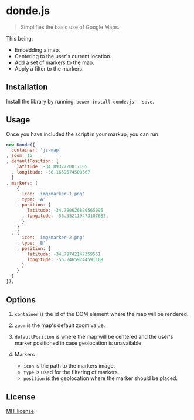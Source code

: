 # donde.js

> Simplifies the basic use of Google Maps.

This being:

* Embedding a map.
* Centering to the user's current location.
* Add a set of markers to the map.
* Apply a filter to the markers.

## Installation

Install the library by running: `bower install donde.js --save`.

## Usage

Once you have included the script in your markup, you can run:

```js
new Donde({
  container: 'js-map'
, zoom: 15
, defaultPosition: {
    latitude: -34.8937720817105
  , longitude: -56.1659574508667
  }
, markers: [
    {
      icon: 'img/marker-1.png'
    , type: 'A'
    , position: {
        latitude: -34.790626820565095
      , longitude: -56.352119473107685,
      }
    }
  , {
      icon: 'img/marker-2.png'
    , type: 'B'
    , position: {
        latitude: -34.79742147359551
      , longitude: -56.24659744591109
      }
    }
  ]
});
```

## Options

1. `container` is the id of the DOM element where the map will be rendered.

2. `zoom` is the map's default zoom value.

3. `defaultPosition` is where the map will be centered and the user's marker positioned in case geolocation is unavailable.

4. Markers
    * `icon` is the path to the markers image.
    * `type` is used for the filtering of markers.
    * `position` is the geolocation where the marker should be placed.

## License

[MIT license](https://github.com/HiroAgustin/donde.js/blob/master/LICENSE.md).
